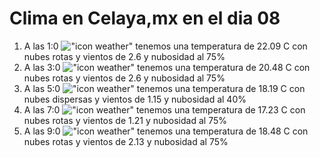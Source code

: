 # Clima en Celaya,mx en el dia 08

1. A las 1:0 !["icon weather"](http://openweathermap.org/img/w/04n.png) tenemos una temperatura de 22.09 C con nubes rotas y  vientos de 2.6 y nubosidad al 75%
1. A las 3:0 !["icon weather"](http://openweathermap.org/img/w/04n.png) tenemos una temperatura de 20.48 C con nubes rotas y  vientos de 2.6 y nubosidad al 75%
1. A las 5:0 !["icon weather"](http://openweathermap.org/img/w/03n.png) tenemos una temperatura de 18.19 C con nubes dispersas y  vientos de 1.15 y nubosidad al 40%
1. A las 7:0 !["icon weather"](http://openweathermap.org/img/w/04n.png) tenemos una temperatura de 17.23 C con nubes rotas y  vientos de 1.21 y nubosidad al 75%
1. A las 9:0 !["icon weather"](http://openweathermap.org/img/w/04d.png) tenemos una temperatura de 18.48 C con nubes rotas y  vientos de 2.13 y nubosidad al 75%
